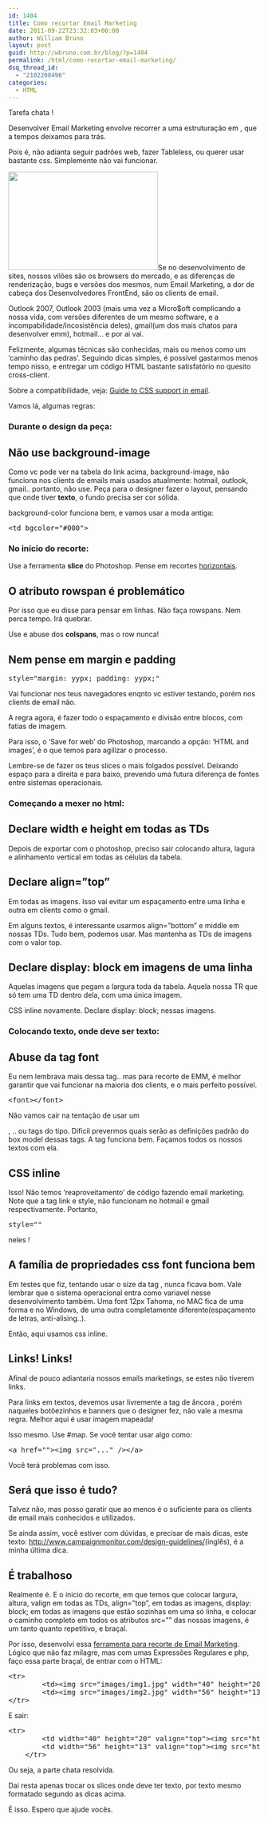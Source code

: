 ```yaml
---
id: 1404
title: Como recortar Email Marketing
date: 2011-09-22T23:32:03+00:00
author: William Bruno
layout: post
guid: http://wbruno.com.br/blog/?p=1404
permalink: /html/como-recortar-email-marketing/
dsq_thread_id:
  - "2102208496"
categories:
  - HTML
---
```

Tarefa chata !
  
Desenvolver Email Marketing envolve recorrer a uma estruturação em <table>, que a tempos deixamos para trás.
  
<!--more-->


  
Pois é, não adianta seguir padrões web, fazer Tableless, ou querer usar bastante css. Simplemente não vai funcionar.
  
[<img src="http://wbruno.com.br/wp-content/uploads/2011/09/clients-email-300x197.jpg" alt="" title="clients-email" width="300" height="197" class="alignleft size-medium wp-image-1405" srcset="http://wbruno.com.br/wp-content/uploads/2011/09/clients-email-300x197.jpg 300w, http://wbruno.com.br/wp-content/uploads/2011/09/clients-email.jpg 452w" sizes="(max-width: 300px) 100vw, 300px" />](http://wbruno.com.br/wp-content/uploads/2011/09/clients-email.jpg)Se no desenvolvimento de sites, nossos vilões são os browsers do mercado, e as diferenças de renderização, bugs e versões dos mesmos, num Email Marketing, a dor de cabeça dos Desenvolvedores FrontEnd, são os clients de email.

Outlook 2007, Outlook 2003 (mais uma vez a Micro$oft complicando a nossa vida, com versões diferentes de um mesmo software, e a incompabilidade/incosistência deles), gmail(um dos mais chatos para desenvolver emm), hotmail&#8230; e por ai vai.

Felizmente, algumas técnicas são conhecidas, mais ou menos como um &#8216;caminho das pedras&#8217;. Seguindo dicas simples, é possível gastarmos menos tempo nisso, e entregar um código HTML bastante satisfatório no quesito cross-client.
  
Sobre a compatibilidade, veja: <a href="http://www.campaignmonitor.com/css/" target="_blank">Guide to CSS support in email</a>.

Vamos lá, algumas regras:

### Durante o design da peça:

## Não use background-image

Como vc pode ver na tabela do link acima, background-image, não funciona nos clients de emails mais usados atualmente: hotmail, outlook, gmail.. portanto, não use. Peça para o designer fazer o layout, pensando que onde tiver **texto**, o fundo precisa ser cor sólida.
  
background-color funciona bem, e vamos usar a moda antiga:

<pre name="code" class="html">&lt;td bgcolor="#000"></pre>

### No início do recorte:

Use a ferramenta **slice** do Photoshop. Pense em recortes <u>horizontais</u>.

## O atributo rowspan é problemático

Por isso que eu disse para pensar em linhas. Não faça rowspans. Nem perca tempo. Irá quebrar.
  
Use e abuse dos **colspans**, mas o row nunca!

## Nem pense em margin e padding

<pre name="code" class="html">style="margin: yypx; padding: yypx;"</pre>

Vai funcionar nos teus navegadores enqnto vc estiver testando, porém nos clients de email não.

A regra agora, é fazer todo o espaçamento e divisão entre blocos, com fatias de imagem.
  
Para isso, o &#8216;Save for web&#8217; do Photoshop, marcando a opção: &#8216;HTML and images&#8217;, é o que temos para agilizar o processo.
  
Lembre-se de fazer os teus slices o mais folgados possível. Deixando espaço para a direita e para baixo, prevendo uma futura diferença de fontes entre sistemas operacionais. 

### Começando a mexer no html:

## Declare width e height em todas as TDs

Depois de exportar com o photoshop, preciso sair colocando altura, lagura e alinhamento vertical em todas as células da tabela.

## Declare align=&#8221;top&#8221;

Em todas as imagens. Isso vai evitar um espaçamento entre uma linha e outra em clients como o gmail.
  
Em alguns textos, é interessante usarmos align=&#8221;bottom&#8221; e middle em nossas TDs. Tudo bem, podemos usar. Mas mantenha as TDs de imagens com o valor top.

## Declare display: block em imagens de uma linha

Aquelas imagens que pegam a largura toda da tabela. Aquela nossa TR que só tem uma TD dentro dela, com uma única imagem.
  
CSS inline novamente. Declare display: block; nessas imagens.

### Colocando texto, onde deve ser texto:

## Abuse da tag font

Eu nem lembrava mais dessa tag.. mas para recorte de EMM, é melhor garantir que vai funcionar na maioria dos clients, e o mais perfeito possível. 

<pre name="code" class="html">&lt;font>&lt;/font></pre>

Não vamos cair na tentação de usar um <p>, <span>.. ou tags do tipo. Dificil prevermos quais serão as definições padrão do box model dessas tags. A tag <font> funciona bem. Façamos todos os nossos textos com ela.

## CSS inline

Isso! Não temos &#8216;reaproveitamento&#8217; de código fazendo email marketing. Note que a tag link e style, não funcionam no hotmail e gmail respectivamente. Portanto, 

<pre name="code" class="html">style=""</pre>

neles !

## A família de propriedades css font funciona bem

Em testes que fiz, tentando usar o size da tag <font>, nunca ficava bom. Vale lembrar que o sistema operacional entra como variavel nesse desenvolvimento também. Uma font 12px Tahoma, no MAC fica de uma forma e no Windows, de uma outra completamente diferente(espaçamento de letras, anti-alising..).

Então, aqui usamos css inline. 

## Links! Links!

Afinal de pouco adiantaria nossos emails marketings, se estes não tiverem links.
  
Para links em textos, devemos usar livremente a tag de âncora <a></a>, porém naqueles botõezinhos e banners que o designer fez, não vale a mesma regra. Melhor aqui é usar imagem mapeada!
  
Isso mesmo. Use #map. Se você tentar usar algo como:

<pre name="code" class="html">&lt;a href="">&lt;img src="..." />&lt;/a></pre>

Você terá problemas com isso.

## Será que isso é tudo?

Talvez não, mas posso garatir que ao menos é o suficiente para os clients de email mais conhecidos e utilizados.
  
Se ainda assim, você estiver com dúvidas, e precisar de mais dicas, este texto: <a href="http://www.campaignmonitor.com/design-guidelines/" target="_blank">http://www.campaignmonitor.com/design-guidelines/</a>(inglês), é a minha última dica.

## É trabalhoso

Realmente é. E o ínicio do recorte, em que temos que colocar largura, altura, valign em todas as TDs, align=&#8221;top&#8221;, em todas as imagens, display: block; em todas as imagens que estão sozinhas em uma só linha, e colocar o caminho completo em todos os atributos src=&#8221;&#8221; das nossas imagens, é um tanto quanto repetitivo, e braçal.

Por isso, desenvolvi essa <a href="http://wbruno.com.br/scripts/gerador_emm.php" target="_blank">ferramenta para recorte de Email Marketing</a>. Lógico que não faz milagre, mas com umas Expressões Regulares e php, faço essa parte braçal, de entrar com o HTML:

<pre name="code" class="html">&lt;tr>
    	&lt;td>&lt;img src="images/img1.jpg" width="40" height="20" alt="">&lt;/td>
    	&lt;td>&lt;img src="images/img2.jpg" width="56" height="13" alt="">&lt;/td>
&lt;/tr>
</pre>

E sair:

<pre name="code" class="html">&lt;tr>
    	&lt;td width="40" height="20" valign="top">&lt;img src="http://wbruno.com.br/images/img1.jpg" width="40" height="20" alt="" align="top">&lt;/td>
    	&lt;td width="56" height="13" valign="top">&lt;img src="http://wbruno.com.br/images/img2.jpg" width="56" height="13" alt="" align="top">&lt;/td>
	&lt;/tr>
</pre>

Ou seja, a parte chata resolvida.
  
Dai resta apenas trocar os slices onde deve ter texto, por texto mesmo formatado segundo as dicas acima.
  
É isso. Espero que ajude vocês.